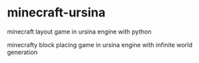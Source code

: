 # minecraft-ursina
minecraft layout game in ursina engine with python

minecrafty block placing game in ursina engine with infinite world generation

